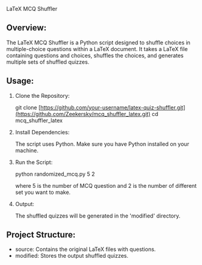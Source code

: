 LaTeX MCQ Shuffler

Overview:
-----------
The LaTeX MCQ Shuffler is a Python script designed to shuffle choices in multiple-choice questions within a LaTeX document. It takes a LaTeX file containing questions and choices, shuffles the choices, and generates multiple sets of shuffled quizzes.

Usage:
-----------
1. Clone the Repository:

   git clone [https://github.com/your-username/latex-quiz-shuffler.git](https://github.com/Zeekersky/mcq_shuffler_latex.git)
   cd mcq_shuffler_latex

2. Install Dependencies:

   The script uses Python. Make sure you have Python installed on your machine.

3. Run the Script:

   python randomized_mcq.py 5 2

   where 5 is the number of MCQ question and 2 is the number of different set you want to make.

4. Output:

   The shuffled quizzes will be generated in the 'modified' directory.

Project Structure:
-------------------
- source: Contains the original LaTeX files with questions.
- modified: Stores the output shuffled quizzes.

